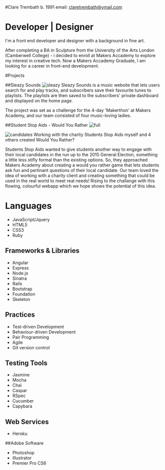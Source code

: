#Clare Trembath
b. 1991
email: claretrembath@ymail.com 

# Developer | Designer
I'm a front end developer and designer with a background in fine art. 

After completing a BA in Sculpture from the University of the Arts London (Camberwell College) - i decided to enroll at Makers Accademy to explore my interest in creative tech. 
Now a Makers Accademy Graduate, I am looking for a career in front-end development.

#Projects

##Sleazy Sounds
![sleazy](https://cloud.githubusercontent.com/assets/8418748/6111640/59e3e83e-b082-11e4-8ee8-8213e4a21ca2.png)
Sleazy Sounds is a music website that lets users search for and play tracks, and subscribers save their favourite tunes to playlists. The playlists are then saved to the subscribers' private dashboard and displayed on the home page.

The project was set as a challenge for the 4-day 'Makerthon' at Makers Academy, and our team consisted of four music-loving ladies.


##Student Stop Aids - Would You Rather
![full](https://cloud.githubusercontent.com/assets/8418748/6108925/e4705168-b06e-11e4-91f0-942de023bf3b.png)

![candidates](https://cloud.githubusercontent.com/assets/8418748/6108988/9bb9efb4-b06f-11e4-9d62-f1fbd0b26df6.png)
Working with the charity Students Stop Aids myself and 4 others created Would You Rather?

Students Stop Aids wanted to give students another way to engage with their local candidates in the run up to the 2015 General Election, something a little less stifly formal than the existing options. So, they approached Makers Academy about creating a would you rather game that lets students ask fun and pertinant questions of their local candidate. Our team loved the idea of working with a charity client and creating something that could be used in the real world to meet real needs! Rising to the challange with this flowing, colourful webapp which we hope shows the potential of this idea.


# Languages
* JavaScript/Jquery
* HTML5
* CSS3
* Ruby

## Frameworks & Libraries
* Angular
* Express
* Node.js 
* Sinatra 
* Rails 
* Bootstrap 
* Foundation 
* Skeleton

## Practices
* Test-driven Development
* Behaviour-driven Development
* Pair Programming
* Agile
* Git version control

## Testing Tools
* Jasmine
* Mocha
* Chai
* Caspar
* RSpec
* Cucumber
* Capybara


## Web Services
* Heroku

##Adobe Software
* Photoshop
* Illustrator
* Premier Pro CS6
